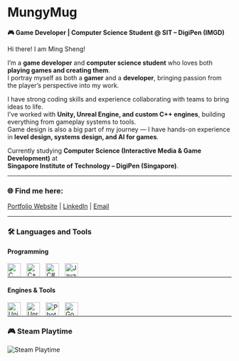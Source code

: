 # MungyMug

**🎮 Game Developer</span> | Computer Science Student</span> @ SIT – DigiPen (IMGD)**  

Hi there! I am Ming Sheng!

I’m a **game developer</span>** and **computer science student** who loves both **playing games and creating them**.  
I portray myself as both a **gamer** and a **developer**, bringing passion from the player’s perspective into my work.  

I have strong coding skills and experience collaborating with teams to bring ideas to life.  
I’ve worked with **Unity, Unreal Engine, and custom C++ engines**, building everything from gameplay systems to tools.  
Game design is also a big part of my journey — I have hands-on experience in **level design, systems design, and AI for games**.  

Currently studying **Computer Science (Interactive Media & Game Development)** at  
**Singapore Institute of Technology – DigiPen (Singapore)**.  

---

### 🌐 Find me here:  
<p align="left">
  <a href="https://www.foomingsheng.com/">Portfolio Website</a> |
  <a href="https://www.linkedin.com/in/foo-ming-sheng/">LinkedIn</a> |
  <a href="mailto:mingsheng.dev@gmail.com">Email</a>
</p>

---

### 🛠️ Languages and Tools  

#### Programming  
<p align="left">  
  <img align="left" alt="C" width="30px" style="padding-right:10px;" src="https://cdn.jsdelivr.net/gh/devicons/devicon/icons/c/c-original.svg" />  
  <img align="left" alt="C++" width="30px" style="padding-right:10px;" src="https://cdn.jsdelivr.net/gh/devicons/devicon/icons/cplusplus/cplusplus-original.svg" />  
  <img align="left" alt="C#" width="30px" style="padding-right:10px;" src="https://cdn.jsdelivr.net/gh/devicons/devicon/icons/csharp/csharp-original.svg" />  
  <img align="left" alt="Java" width="30px" style="padding-right:10px;" src="https://cdn.jsdelivr.net/gh/devicons/devicon/icons/java/java-original.svg" />  
</p>  

<br/>  
<hr/>  

#### Engines & Tools  
<p align="left">  
  <img align="left" alt="Unity" width="30px" style="padding-right:10px;" src="https://cdn.jsdelivr.net/gh/devicons/devicon/icons/unity/unity-original.svg" />  
  <img align="left" alt="Unreal" width="30px" style="padding-right:10px;" src="https://cdn.jsdelivr.net/gh/devicons/devicon/icons/unrealengine/unrealengine-original.svg" />  
  <img align="left" alt="Photoshop" width="30px" style="padding-right:10px;" src="https://cdn.jsdelivr.net/gh/devicons/devicon/icons/photoshop/photoshop-plain.svg" />  
  <img align="left" alt="Godot" width="30px" style="padding-right:10px;" src="https://cdn.jsdelivr.net/gh/devicons/devicon/icons/godot/godot-original.svg" />  
</p>  

<br/>  
<hr/>  

### 🎮 Steam Playtime  

![Steam Playtime](https://raw.githubusercontent.com/MungyMug/steam-box/master/steam-box.svg)


